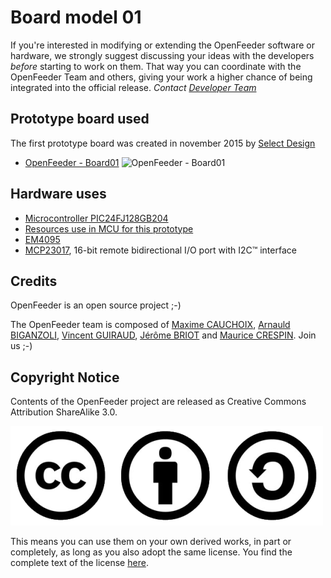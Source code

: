 Board model 01
==============
If you're interested in modifying or extending the OpenFeeder software or hardware, we strongly
suggest discussing your ideas with the developers *before* starting to work on them.
That way you can coordinate with the OpenFeeder Team and others, giving your work a higher chance
of being integrated into the official release.
*Contact [Developer Team](mailto:arnauld.biganzoli@gmail.com,jbtechlab@gmail.com)*


Prototype board used
--------------------
The first prototype board was created in november 2015 by [Select Design](http://select-design.net/)
- [OpenFeeder - Board01](https://docs.google.com/document/d/1MuPXdwcBcdYiER29TY8erCPw7mGYlfRxIeXWazllpBY/edit?usp=sharing)
![OpenFeeder - Board01](/img_board01.png?raw=true "board01")


Hardware uses
-------------
- [Microcontroller PIC24FJ128GB204](http://www.microchip.com/wwwproducts/en/PIC24FJ128GB204)
- [Resources use in MCU for this prototype](https://docs.google.com/spreadsheets/d/1D_HJ7V6YHo9pNStHAJYh01Dri3mt44KcvlEwgSB19P8/edit?usp=sharing)
- [EM4095](http://www.emmicroelectronic.com/products/rf-identification-security/rf-reader-ics/em4095)
- [MCP23017](http://www.microchip.com/wwwproducts/en/MCP23017), 16-bit remote bidirectional I/O port with I2C™ interface


Credits
--------
OpenFeeder is an open source project ;-)

The OpenFeeder team is composed of [Maxime CAUCHOIX](http://www.iast.fr/member/maxime-cauchoix), [Arnauld BIGANZOLI](http://tonic.inserm.fr/arnauld-biganzoli-404340.kjsp), [Vincent GUIRAUD](http://select-design.net/), [Jérôme BRIOT](http://blog.developpez.com/dut/) and [Maurice CRESPIN](mcrespin31@gmail.com).
Join us ;-)


Copyright Notice
----------------
Contents of the OpenFeeder project are released as Creative Commons Attribution ShareAlike 3.0.

![CC BY-SA 3.0](/img_cc_by_sa.png?raw=true "CC BY-SA 3.0")

This means you can use them on your own derived works, in part or completely, as long as you also adopt the same license.
You find the complete text of the license [here](http://creativecommons.org/licenses/by-sa/3.0/legalcode).
